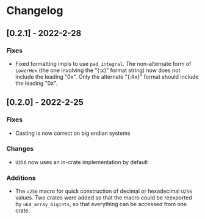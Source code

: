 # Changelog

## [0.2.1] - 2022-2-28
### Fixes
- Fixed formatting impls to use `pad_integral`. The non-alternate form of `LowerHex` (the one
  involving the "{:x}" format string) now does not include the leading "0x". Only the alternate
  "{:#x}" format should include the leading "0x".

## [0.2.0] - 2022-2-25
### Fixes
- Casting is now correct on big endian systems

### Changes
- `U256` now uses an in-crate implementation by default

### Additions
- The `u256` macro for quick construction of decimal or hexadecimal `U256` values. Two crates were
  added so that the macro could be reexported by `u64_array_bigints`, so that everything can be
  accessed from one crate.
